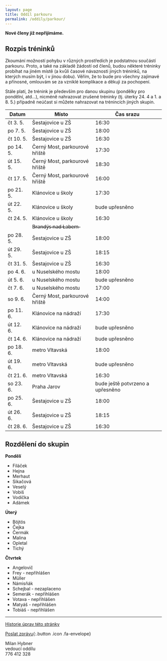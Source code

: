 ```yaml
---
layout: page
title: Oddíl parkouru
permalink: /oddily/parkour/
---
```


**Nové členy již nepřijímáme.**

## Rozpis tréninků

Zkoumání možností pohybu v různých prostředích je podstatnou součástí parkouru. Proto, a také na základě žádostí od členů, budou některé tréninky probíhat na jiném místě (a kvůli časové návaznosti jiných tréninků, na kterých musím být, i v jinou dobu). Věřím, že to bude pro všechny zajímavé a přínosné, omlouvám se za vzniklé komplikace a děkuji za pochopení.

Stále platí, že trénink je především pro danou skupinu (pondělky pro pondělní, atd...), nicméně nahrazovat zrušené tréninky (tj. úterky 24. 4 a 1. a 8. 5.) případně neúčast si můžete nahrazovat na trénincích jiných skupin.

|   Datum   |               Místo                |            Čas srazu             |
|-----------|------------------------------------|----------------------------------|
| čt 3. 5.  | Šestajovice u ZŠ                   | 16:30                            |
| po 7. 5.  | Šestajovice u ZŠ                   | 18:00                            |
| čt 10. 5. | Šestajovice u ZŠ                   | 16:30                            |
| po 14. 5. | Černý Most, parkourové hřiště      | 17:30                            |
| út 15. 5. | Černý Most, parkourové hřiště      | 18:30                            |
| čt 17. 5. | Černý Most, parkourové hřiště      | 16:00                            |
| po 21. 5. | Klánovice u školy                  | 17:30                            |
| út 22. 5. | Klánovice u školy                  | bude upřesněno                   |
| čt 24. 5. | Klánovice u školy                  | 16:30                            |
|           | B̶r̶a̶n̶d̶ý̶s̶ ̶n̶a̶d̶ ̶L̶a̶b̶e̶m̶ |                                  |
| po 28. 5. | Šestajovice u ZŠ                   | 18:00                            |
| út 29. 5. | Šestajovice u ZŠ                   | 18:15                            |
| čt 31. 5. | Šestajovice u ZŠ                   | 16:30                            |
| po 4. 6.  | u Nuselského mostu                 | 18:00                            |
| út 5. 6.  | u Nuselského mostu                 | bude upřesněno                   |
| čt 7. 6.  | u Nuselského mostu                 | 17:00                            |
| so 9. 6.  | Černý Most, parkourové hřiště      | 14:00                            |
| po 11. 6. | Klánovice na nádraží               | 17:30                            |
| út 12. 6. | Klánovice na nádraží               | bude upřesněno                   |
| čt 14. 6. | Klánovice na nádraží               | bude upřesněno                   |
| po 18. 6. | metro Vltavská                     | 18:00                            |
| út 19. 6. | metro Vltavská                     | bude upřesněno                   |
| čt 21. 6. | metro Vltavská                     | 16:30                            |
| so 23. 6. | Praha Jarov                        | bude ještě potvrzeno a upřesněno |
| po 25. 6. | Šestajovice u ZŠ                   | 18:00                            |
| út 26. 6. | Šestajovice u ZŠ                   | 18:15                            |
| čt 28. 6. | Šestajovice u ZŠ                   | 16:30                            |

## Rozdělení do skupin

**Pondělí**

* Filáček
* Hejna
* Merhaut
* Sikačová
* Veselý
* Vobiš
* Vodička
* Adámek

**Úterý**

* Böjtös 
* Čejka
* Čermák
* Malina
* Opletal
* Tichý

**Čtvrtek**

* Angelovič
* Frey - nepřihlášen
* Müller
* Námisňák
* Schejbal - nezaplaceno
* Semerák - nepřihlášen
* Votava - nepřihlášen
* Matyáš - nepřihlášen
* Tobiáš - nepřihlášen

---

[Historie úprav této stránky](https://github.com/milanhybner/sokolsestajovice.cz/commits/gh-pages/oddily/parkour)

[Poslat zprávu](#napiste-nam){:.button .icon .fa-envelope}

Milan Hybner  
vedoucí oddílu  
776 412 328

